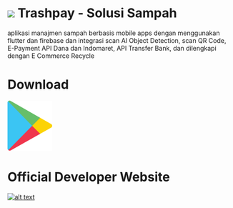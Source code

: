 # <img src="https://img.icons8.com/color/48/undefined/flutter.png"/> Trashpay - Solusi Sampah

aplikasi manajmen sampah berbasis mobile apps dengan menggunakan flutter dan firebase dan integrasi scan AI Object Detection, scan QR Code, E-Payment API Dana dan Indomaret, API Transfer Bank, dan dilengkapi dengan E Commerce Recycle

# Download
[<img src="assets/images/playstore.jpg" alt="alt text" width="100"/>](https://play.google.com/store/apps/details?id=com.app.sampah_manajemen.sampah)

# Official Developer Website
[<img src="https://img.icons8.com/fluency/48/000000/internet.png" alt="alt text" width="100"/>](https://webku.one/ceo/)

